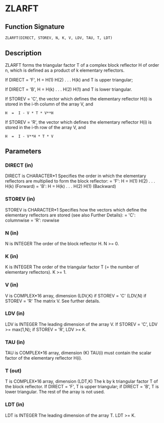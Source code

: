 # ZLARFT

## Function Signature

```fortran
ZLARFT(DIRECT, STOREV, N, K, V, LDV, TAU, T, LDT)
```

## Description


 ZLARFT forms the triangular factor T of a complex block reflector H
 of order n, which is defined as a product of k elementary reflectors.

 If DIRECT = 'F', H = H(1) H(2) . . . H(k) and T is upper triangular;

 If DIRECT = 'B', H = H(k) . . . H(2) H(1) and T is lower triangular.

 If STOREV = 'C', the vector which defines the elementary reflector
 H(i) is stored in the i-th column of the array V, and

    H  =  I - V * T * V**H

 If STOREV = 'R', the vector which defines the elementary reflector
 H(i) is stored in the i-th row of the array V, and

    H  =  I - V**H * T * V

## Parameters

### DIRECT (in)

DIRECT is CHARACTER*1 Specifies the order in which the elementary reflectors are multiplied to form the block reflector: = 'F': H = H(1) H(2) . . . H(k) (Forward) = 'B': H = H(k) . . . H(2) H(1) (Backward)

### STOREV (in)

STOREV is CHARACTER*1 Specifies how the vectors which define the elementary reflectors are stored (see also Further Details): = 'C': columnwise = 'R': rowwise

### N (in)

N is INTEGER The order of the block reflector H. N >= 0.

### K (in)

K is INTEGER The order of the triangular factor T (= the number of elementary reflectors). K >= 1.

### V (in)

V is COMPLEX*16 array, dimension (LDV,K) if STOREV = 'C' (LDV,N) if STOREV = 'R' The matrix V. See further details.

### LDV (in)

LDV is INTEGER The leading dimension of the array V. If STOREV = 'C', LDV >= max(1,N); if STOREV = 'R', LDV >= K.

### TAU (in)

TAU is COMPLEX*16 array, dimension (K) TAU(i) must contain the scalar factor of the elementary reflector H(i).

### T (out)

T is COMPLEX*16 array, dimension (LDT,K) The k by k triangular factor T of the block reflector. If DIRECT = 'F', T is upper triangular; if DIRECT = 'B', T is lower triangular. The rest of the array is not used.

### LDT (in)

LDT is INTEGER The leading dimension of the array T. LDT >= K.

